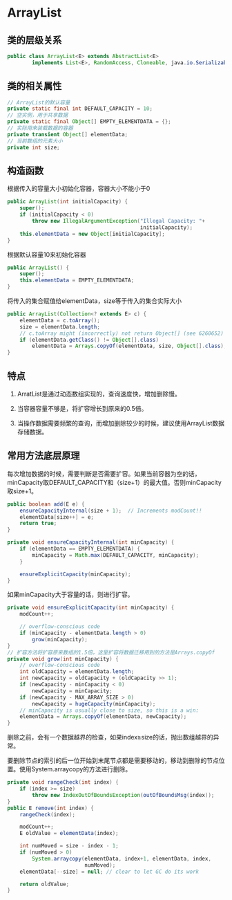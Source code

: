 # ArrayList

## 类的层级关系

```java
public class ArrayList<E> extends AbstractList<E>
        implements List<E>, RandomAccess, Cloneable, java.io.Serializable
```

## 类的相关属性

```java
// ArrayList的默认容量
private static final int DEFAULT_CAPACITY = 10;
// 空实例，用于共享数据
private static final Object[] EMPTY_ELEMENTDATA = {};
// 实际用来装载数据的容器
private transient Object[] elementData;
// 当前数组的元素大小
private int size;
```

## 构造函数

根据传入的容量大小初始化容器，容器大小不能小于0

```java
public ArrayList(int initialCapacity) {
    super();
    if (initialCapacity < 0)
        throw new IllegalArgumentException("Illegal Capacity: "+
                                           initialCapacity);
    this.elementData = new Object[initialCapacity];
}
```

根据默认容量10来初始化容器

```java
public ArrayList() {
    super();
    this.elementData = EMPTY_ELEMENTDATA;
}
```

将传入的集合赋值给elementData，size等于传入的集合实际大小

```java
public ArrayList(Collection<? extends E> c) {
    elementData = c.toArray();
    size = elementData.length;
    // c.toArray might (incorrectly) not return Object[] (see 6260652)
    if (elementData.getClass() != Object[].class)
        elementData = Arrays.copyOf(elementData, size, Object[].class);
}
```

## 特点

1. ArratList是通过动态数组实现的，查询速度快，增加删除慢。

2. 当容器容量不够是，将扩容增长到原来的0.5倍。

3. 当操作数据需要频繁的查询，而增加删除较少的时候，建议使用ArrayList数据存储数据。

## 常用方法底层原理

​		每次增加数据的时候，需要判断是否需要扩容。如果当前容器为空的话，minCapacity取DEFAULT_CAPACITY和（size+1）的最大值。否则minCapacity取size+1。

```java
public boolean add(E e) {
    ensureCapacityInternal(size + 1);  // Increments modCount!!
    elementData[size++] = e;
    return true;
}

private void ensureCapacityInternal(int minCapacity) {
    if (elementData == EMPTY_ELEMENTDATA) {
        minCapacity = Math.max(DEFAULT_CAPACITY, minCapacity);
    }

    ensureExplicitCapacity(minCapacity);
}
```

如果minCapacity大于容量的话，则进行扩容。

```java
private void ensureExplicitCapacity(int minCapacity) {
    modCount++;

    // overflow-conscious code
    if (minCapacity - elementData.length > 0)
        grow(minCapacity);
}
// 扩容方法将扩容原来数组的1.5倍，这里扩容将数据迁移用到的方法是Arrays.copyOf
private void grow(int minCapacity) {
    // overflow-conscious code
    int oldCapacity = elementData.length;
    int newCapacity = oldCapacity + (oldCapacity >> 1);
    if (newCapacity - minCapacity < 0)
        newCapacity = minCapacity;
    if (newCapacity - MAX_ARRAY_SIZE > 0)
        newCapacity = hugeCapacity(minCapacity);
    // minCapacity is usually close to size, so this is a win:
    elementData = Arrays.copyOf(elementData, newCapacity);
}
```

删除之前，会有一个数据越界的检查，如果index≥size的话，抛出数组越界的异常。

要删除节点的索引的后一位开始到末尾节点都是需要移动的，移动到删除的节点位置。使用System.arraycopy的方法进行删除。

```java
private void rangeCheck(int index) {
    if (index >= size)
        throw new IndexOutOfBoundsException(outOfBoundsMsg(index));
}
public E remove(int index) {
    rangeCheck(index);

    modCount++;
    E oldValue = elementData(index);

    int numMoved = size - index - 1;
    if (numMoved > 0)
        System.arraycopy(elementData, index+1, elementData, index,
                         numMoved);
    elementData[--size] = null; // clear to let GC do its work

    return oldValue;
}
```

​		

